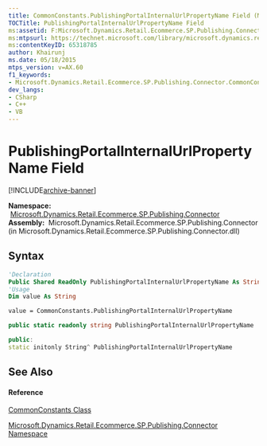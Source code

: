 ```yaml
---
title: CommonConstants.PublishingPortalInternalUrlPropertyName Field (Microsoft.Dynamics.Retail.Ecommerce.SP.Publishing.Connector)
TOCTitle: PublishingPortalInternalUrlPropertyName Field
ms:assetid: F:Microsoft.Dynamics.Retail.Ecommerce.SP.Publishing.Connector.CommonConstants.PublishingPortalInternalUrlPropertyName
ms:mtpsurl: https://technet.microsoft.com/library/microsoft.dynamics.retail.ecommerce.sp.publishing.connector.commonconstants.publishingportalinternalurlpropertyname(v=AX.60)
ms:contentKeyID: 65318785
author: Khairunj
ms.date: 05/18/2015
mtps_version: v=AX.60
f1_keywords:
- Microsoft.Dynamics.Retail.Ecommerce.SP.Publishing.Connector.CommonConstants.PublishingPortalInternalUrlPropertyName
dev_langs:
- CSharp
- C++
- VB
---
```


# PublishingPortalInternalUrlPropertyName Field


[!INCLUDE[archive-banner](includes/archive-banner.md)]

**Namespace:**  [Microsoft.Dynamics.Retail.Ecommerce.SP.Publishing.Connector](microsoft-dynamics-retail-ecommerce-sp-publishing-connector-namespace.md)  
**Assembly:**  Microsoft.Dynamics.Retail.Ecommerce.SP.Publishing.Connector (in Microsoft.Dynamics.Retail.Ecommerce.SP.Publishing.Connector.dll)

## Syntax

``` vb
'Declaration
Public Shared ReadOnly PublishingPortalInternalUrlPropertyName As String
'Usage
Dim value As String

value = CommonConstants.PublishingPortalInternalUrlPropertyName
```

``` csharp
public static readonly string PublishingPortalInternalUrlPropertyName
```

``` c++
public:
static initonly String^ PublishingPortalInternalUrlPropertyName
```

## See Also

#### Reference

[CommonConstants Class](commonconstants-class-microsoft-dynamics-retail-ecommerce-sp-publishing-connector.md)

[Microsoft.Dynamics.Retail.Ecommerce.SP.Publishing.Connector Namespace](microsoft-dynamics-retail-ecommerce-sp-publishing-connector-namespace.md)

